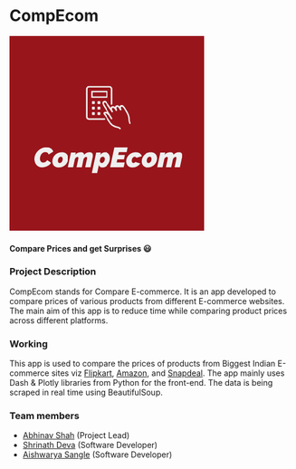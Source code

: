 # CompEcom
![Header](https://github.com/Abhinav17-hub/CompEcom/blob/main/CompEcom1.png)

#### Compare Prices and get Surprises :smiley:

### Project Description 
CompEcom stands for Compare E-commerce. 
It is an app developed to compare prices of various products from different E-commerce websites. 
The main aim of this app is to reduce time while comparing product prices across different platforms. 

### Working
This app is used to compare the prices of products from Biggest Indian E-commerce sites viz [Flipkart](https://www.flipkart.com/), [Amazon](https://www.amazon.in/), and  [Snapdeal](https://www.snapdeal.com/).
The app mainly uses Dash & Plotly libraries from Python for the front-end. The data is being scraped in real time using BeautifulSoup. 


### Team members
* [Abhinav Shah](https://github.com/Abhinav17-hub) (Project Lead)
* [Shrinath Deva](https://github.com/shrii06) (Software Developer)
* [Aishwarya Sangle](https://github.com/AishwaryaS05) (Software Developer)
